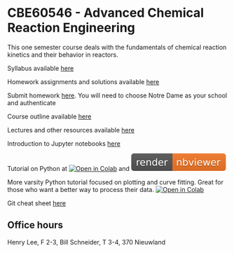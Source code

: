 # CBE60546 - Advanced Chemical Reaction Engineering

This one semester course deals with the fundamentals of chemical reaction kinetics and their behavior in reactors. 

Syllabus available [here](./CBE60546-syllabus.org)

Homework assignments and solutions available [here](./homework.org)

Submit homework [here](https://gradescope.com). You will need to choose Notre Dame as your school and authenticate 

Course outline available [here](./Outline/CBE60546-outline.org)

Lectures and other resources available [here](./lectures.org)

Introduction to Jupyter notebooks [here](https://jupyter.org)

Tutorial on Python at [![Open in Colab](https://colab.research.google.com/assets/colab-badge.svg)](https://colab.research.google.com/github/wmfschneider/CBE60546/blob/master/Resources/Python_Tutorial.ipynb) and [![Open in Viewer](./Resources/nbviewer.svg)](https://nbviewer.jupyter.org/github/wmfschneider/CBE60546/blob/master/Resources/Python_Tutorial.ipynb)

More varsity Python tutorial focused on plotting and curve fitting. Great for those who want a better way to process their data. [![Open in Colab](https://colab.research.google.com/assets/colab-badge.svg)](https://colab.research.google.com/github/jtcrum/plotting_ws/blob/master/CBEGSO_plotting_workshop.ipynb)

Git cheat sheet [here](https://services.github.com/on-demand/downloads/github-git-cheat-sheet.pdf)

## Office hours
Henry Lee, F 2-3,
Bill Schneider, T 3-4, 370 Nieuwland

